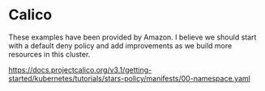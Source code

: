# Calico

These examples have been provided by Amazon. I believe we should start with a
default deny policy and add improvements as we build more resources in this
cluster.

https://docs.projectcalico.org/v3.1/getting-started/kubernetes/tutorials/stars-policy/manifests/00-namespace.yaml
